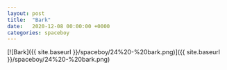 ```yaml
---
layout: post
title:  "Bark"
date:   2020-12-08 00:00:00 +0000
categories: spaceboy
---
```


[![Bark]({{ site.baseurl }}/spaceboy/24%20-%20bark.png)]({{ site.baseurl }}/spaceboy/24%20-%20bark.png)

